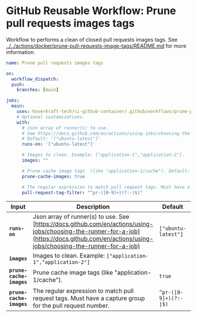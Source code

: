 <!-- start branding -->
<!-- end branding -->
<!-- start title -->

# GitHub Reusable Workflow: Prune pull requests images tags

<!-- end title -->
<!-- start badges -->
<!-- end badges -->
<!-- start description -->

Workflow to performs a clean of closed pull requests images tags.
See [../../actions/docker/prune-pull-requests-image-tags/README.md](../../actions/docker/prune-pull-requests-image-tags/README.md) for more information.

<!-- end description -->
<!-- start contents -->
<!-- end contents -->
<!-- start usage -->

```yaml
name: Prune pull requests images tags

on:
  workflow_dispatch:
  push:
    branches: [main]

jobs:
  main:
    uses: hoverkraft-tech/ci-github-container/.github/workflows/prune-pull-requests-images-tags.yml@0.13.2
    # Optional customizations.
    with:
      # Json array of runner(s) to use.
      # See https://docs.github.com/en/actions/using-jobs/choosing-the-runner-for-a-job
      # Default: '["ubuntu-latest"]'
      runs-on: '["ubuntu-latest"]'

      # Images to clean. Example: ["application-1","application-2"].
      images: ""

      # Prune cache image tags  (like "application-1/cache"). Default: true
      prune-cache-images: true

      # The regular expression to match pull request tags. Must have a capture group for the pull request number.
      pull-request-tag-filter: "^pr-([0-9]+)(?:-|$)"
```

<!-- start inputs -->

| **Input**                           | **Description**                                                                                                                                                                                | **Default**                       | **Required** |
| ----------------------------------- | ---------------------------------------------------------------------------------------------------------------------------------------------------------------------------------------------- | --------------------------------- | ------------ |
| **<code>runs-on</code>**            | Json array of runner(s) to use. See [https://docs.github.com/en/actions/using-jobs/choosing-the-runner-for-a-job](https://docs.github.com/en/actions/using-jobs/choosing-the-runner-for-a-job) | <code>["ubuntu-latest"]</code>    | **false**    |
| **<code>images</code>**             | Images to clean. Example: <code>["application-1","application-2"]</code>                                                                                                                       |                                   | **true**     |
| **<code>prune-cache-images</code>** | Prune cache image tags (like "application-1/cache").                                                                                                                                           | <code>true</code>                 | **false**    |
| **<code>prune-cache-images</code>** | The regular expression to match pull request tags. Must have a capture group for the pull request number.                                                                                      | <code>^pr-([0-9]+)(?:-\|$)</code> | **false**    |

<!-- end inputs -->

<!-- start outputs -->
<!-- end outputs -->
<!-- start [.github/ghadocs/examples/] -->
<!-- end [.github/ghadocs/examples/] -->
